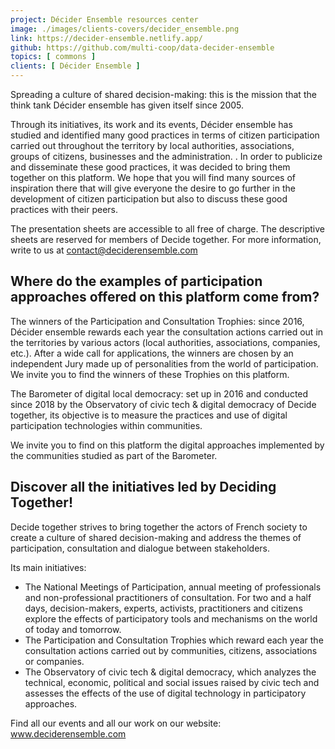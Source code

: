 ```yaml
---
project: Décider Ensemble resources center
image: ./images/clients-covers/decider_ensemble.png
link: https://decider-ensemble.netlify.app/
github: https://github.com/multi-coop/data-decider-ensemble
topics: [ commons ]
clients: [ Décider Ensemble ]
---
```


Spreading a culture of shared decision-making: this is the mission that the think tank Décider ensemble has given itself since 2005.

Through its initiatives, its work and its events, Décider ensemble has studied and identified many good practices in terms of citizen participation carried out throughout the territory by local authorities, associations, groups of citizens, businesses and the administration. . In order to publicize and disseminate these good practices, it was decided to bring them together on this platform. We hope that you will find many sources of inspiration there that will give everyone the desire to go further in the development of citizen participation but also to discuss these good practices with their peers.

The presentation sheets are accessible to all free of charge. The descriptive sheets are reserved for members of Decide together. For more information, write to us at contact@deciderensemble.com

## Where do the examples of participation approaches offered on this platform come from?

The winners of the Participation and Consultation Trophies: since 2016, Décider ensemble rewards each year the consultation actions carried out in the territories by various actors (local authorities, associations, companies, etc.). After a wide call for applications, the winners are chosen by an independent Jury made up of personalities from the world of participation. We invite you to find the winners of these Trophies on this platform.

The Barometer of digital local democracy: set up in 2016 and conducted since 2018 by the Observatory of civic tech & digital democracy of Decide together, its objective is to measure the practices and use of digital participation technologies within communities.

We invite you to find on this platform the digital approaches implemented by the communities studied as part of the Barometer.

## Discover all the initiatives led by Deciding Together!

Decide together strives to bring together the actors of French society to create a culture of shared decision-making and address the themes of participation, consultation and dialogue between stakeholders.

Its main initiatives:

- The National Meetings of Participation, annual meeting of professionals and non-professional practitioners of consultation. For two and a half days, decision-makers, experts, activists, practitioners and citizens explore the effects of participatory tools and mechanisms on the world of today and tomorrow.
- The Participation and Consultation Trophies which reward each year the consultation actions carried out by communities, citizens, associations or companies.
- The Observatory of civic tech & digital democracy, which analyzes the technical, economic, political and social issues raised by civic tech and assesses the effects of the use of digital technology in participatory approaches.

Find all our events and all our work on our website: www.deciderensemble.com